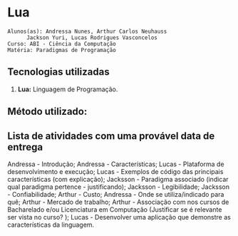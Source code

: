 # Lua

    Alunos(as): Andressa Nunes, Arthur Carlos Neuhauss
          Jackson Yuri, Lucas Rodrigues Vasconcelos
    Curso: ABI - Ciência da Computação
    Matéria: Paradigmas de Programação

## Tecnologias utilizadas
1. **Lua:** Linguagem de Programação.

## Método utilizado: 


## Lista de atividades com uma provável data de entrega 


Andressa - Introdução;
Andressa - Características;
Lucas - Plataforma de desenvolvimento e execução;
Lucas - Exemplos de código das principais características (com explicação);
Jacksson - Paradigma associado (indicar qual paradigma pertence - justificando);
Jacksson - Legibilidade;
Jacksson - Confiabilidade;
Arthur - Custo;
Andressa - Onde se utiliza/indicado para quê;
Arthur - Mercado de trabalho;
Arthur - Associação com nos cursos de Bacharelado e/ou Licenciatura em Computação (Justificar se é relevante ser vista no curso? );
Lucas - Desenvolver uma aplicação que demonstre as características da linguagem.
